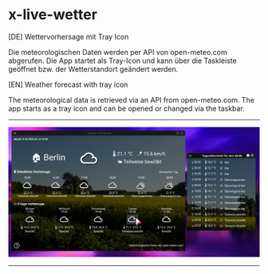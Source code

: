 # x-live-wetter

[DE] Wettervorhersage mit Tray Icon 

Die meteorologischen Daten werden per API von open-meteo.com abgerufen.
Die App startet als Tray-Icon und kann über die Taskleiste geöffnet bzw. der Wetterstandort geändert werden.

[EN] Weather forecast with tray icon

The meteorological data is retrieved via an API from open-meteo.com. The app starts as a tray icon and can be opened or changed via the taskbar.

-----

![screenshot](screenshot.png)

-----
